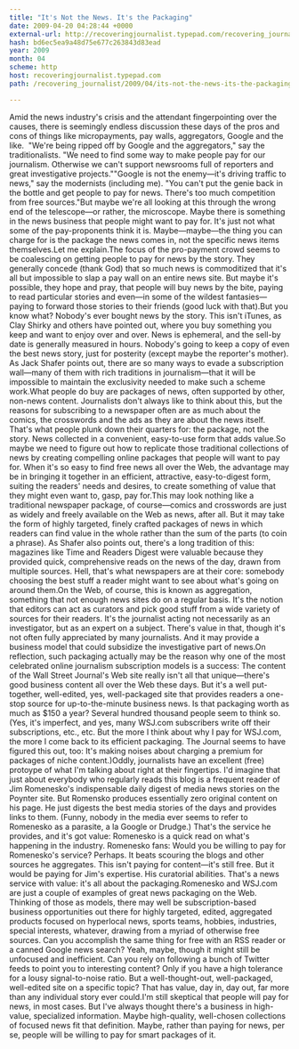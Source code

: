 ```yaml
---
title: "It's Not the News. It's the Packaging"
date: 2009-04-20 04:28:44 +0000
external-url: http://recoveringjournalist.typepad.com/recovering_journalist/2009/04/its-not-the-news-its-the-packaging.html
hash: bd6ec5ea9a48d75e677c263843d83ead
year: 2009
month: 04
scheme: http
host: recoveringjournalist.typepad.com
path: /recovering_journalist/2009/04/its-not-the-news-its-the-packaging.html

---
```


Amid the news industry's crisis and the attendant fingerpointing over the causes, there is seemingly endless discussion these days of the pros and cons of things like micropayments, pay walls, aggregators, Google and the like. 
"We're being ripped off by Google and the aggregators," say the traditionalists. "We need to find some way to make people pay for our journalism. Otherwise we can't support newsrooms full of reporters and great investigative projects.""Google is not the enemy—it's driving traffic to news," say the modernists (including me). "You can't put the genie back in the bottle and get people to pay for news. There's too much competition from free sources."But maybe we're all looking at this through the wrong end of the telescope—or rather, the microscope. Maybe there is something in the news business that people might want to pay for. It's just not what some of the pay-proponents think it is. Maybe—maybe—the thing you can charge for is the package the news comes in, not the specific news items themselves.Let me explain.The focus of the pro-payment crowd seems to be coalescing on getting people to pay for news by the story. They generally concede (thank God) that so much news is commoditized that it's all but impossible to slap a pay wall on an entire news site. But maybe it's possible, they hope and pray, that people will buy news by the bite, paying to read particular stories and even—in some of the wildest fantasies—paying to forward those stories to their friends (good luck with that).But you know what? Nobody's ever bought news by the story. This isn't iTunes, as Clay Shirky and others have pointed out, where you buy something you keep and want to enjoy over and over. News is ephemeral, and the sell-by date is generally measured in hours. Nobody's going to keep a copy of even the best news story, just for posterity (except maybe the reporter's mother). As Jack Shafer points out, there are so many ways to evade a subscription wall—many of them with rich traditions in journalism—that it will be impossible to maintain the exclusivity needed to make such a scheme work.What people do buy are packages of news, often supported by other, non-news content. Journalists don't always like to think about this, but the reasons for subscribing to a newspaper often are as much about the comics, the crosswords and the ads as they are about the news itself. That's what people plunk down their quarters for: the package, not the story. News collected in a convenient, easy-to-use form that adds value.So maybe we need to figure out how to replicate those traditional collections of news by creating compelling online packages that people will want to pay for. When it's so easy to find free news all over the Web, the advantage may be in bringing it together in an efficient, attractive, easy-to-digest form, suiting the readers' needs and desires, to create something of value that they might even want to, gasp, pay for.This may look nothing like a traditional newspaper package, of course—comics and crosswords are just as widely and freely available on the Web as news, after all. But it may take the form of highly targeted, finely crafted packages of news in which readers can find value in the whole rather than the sum of the parts (to coin a phrase). As Shafer also points out, there's a long tradition of this: magazines like Time and Readers Digest were valuable because they provided quick, comprehensive reads on the news of the day, drawn from multiple sources. Hell, that's what newspapers are at their core: somebody choosing the best stuff a reader might want to see about what's going on around them.On the Web, of course, this is known as aggregation, something that not enough news sites do on a regular basis. It's the notion that editors can act as curators and pick good stuff from a wide variety of sources for their readers. It's the journalist acting not necessarily as an investigator, but as an expert on a subject. There's value in that, though it's not often fully appreciated by many journalists. And it may provide a business model that could subsidize the investigative part of news.On reflection, such packaging actually may be the reason why one of the most celebrated online journalism subscription models is a success: The content of the Wall Street Journal's Web site really isn't all that unique—there's good business content all over the Web these days. But it's a well put-together, well-edited, yes, well-packaged site that provides readers a one-stop source for up-to-the-minute business news. Is that packaging worth as much as $150 a year? Several hundred thousand people seem to think so. (Yes, it's imperfect, and yes, many WSJ.com subscribers write off their subscriptions, etc., etc. But the more I think about why I pay for WSJ.com, the more I come back to its efficient packaging. The Journal seems to have figured this out, too: It's making noises about charging a premium for packages of niche content.)Oddly, journalists have an excellent (free) protoype of what I'm talking about right at their fingertips. I'd imagine that just about everybody who regularly reads this blog is a frequent reader of Jim Romenesko's indispensable daily digest of media news stories on the Poynter site. But Romensko produces essentially zero original content on his page. He just digests the best media stories of the days and provides links to them. (Funny, nobody in the media ever seems to refer to Romenesko as a parasite, a la Google or Drudge.) That's the service he provides, and it's got value: Romenesko is a quick read on what's happening in the industry. Romenesko fans: Would you be willing to pay for Romenesko's service? Perhaps. It beats scouring the blogs and other sources he aggregates. This isn't paying for content—it's still free. But it would be paying for Jim's expertise. His curatorial abilities. That's a news service with value: it's all about the packaging.Romenesko and WSJ.com are just a couple of examples of great news packaging on the Web. Thinking of those as models, there may well be subscription-based business opportunities out there for highly targeted, edited, aggregated products focused on hyperlocal news, sports teams, hobbies, industries, special interests, whatever, drawing from a myriad of otherwise free sources. Can you accomplish the same thing for free with an RSS reader or a canned Google news search? Yeah, maybe, though it might still be unfocused and inefficient. Can you rely on following a bunch of Twitter feeds to point you to interesting content? Only if you have a high tolerance for a lousy signal-to-noise ratio. But a well-thought-out, well-packaged, well-edited site on a specific topic? That has value, day in, day out, far more than any individual story ever could.I'm still skeptical that people will pay for news, in most cases. But I've always thought there's a business in high-value, specialized information. Maybe high-quality, well-chosen collections of focused news fit that definition. Maybe, rather than paying for news, per se, people will be willing to pay for smart packages of it.
